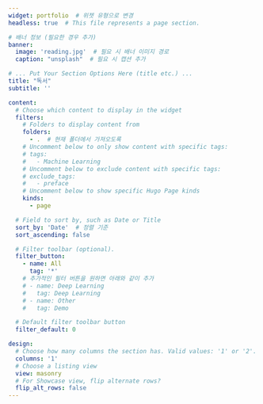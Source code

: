 ```yaml
---
widget: portfolio  # 위젯 유형으로 변경
headless: true  # This file represents a page section.

# 배너 정보 (필요한 경우 추가)
banner:
  image: 'reading.jpg'  # 필요 시 배너 이미지 경로
  caption: "unsplash"  # 필요 시 캡션 추가

# ... Put Your Section Options Here (title etc.) ...
title: "독서"
subtitle: ''

content:
  # Choose which content to display in the widget
  filters:
    # Folders to display content from
    folders:
      - .  # 현재 폴더에서 가져오도록
    # Uncomment below to only show content with specific tags:
    # tags:
    #   - Machine Learning
    # Uncomment below to exclude content with specific tags:
    # exclude_tags:
    #   - preface    
    # Uncomment below to show specific Hugo Page kinds
    kinds:
      - page

  # Field to sort by, such as Date or Title
  sort_by: 'Date'  # 정렬 기준
  sort_ascending: false

  # Filter toolbar (optional).
  filter_button:
    - name: All
      tag: '*'
    # 추가적인 필터 버튼을 원하면 아래와 같이 추가
    # - name: Deep Learning
    #   tag: Deep Learning
    # - name: Other
    #   tag: Demo

  # Default filter toolbar button
  filter_default: 0

design:
  # Choose how many columns the section has. Valid values: '1' or '2'.
  columns: '1'
  # Choose a listing view
  view: masonry
  # For Showcase view, flip alternate rows?
  flip_alt_rows: false
---
```

